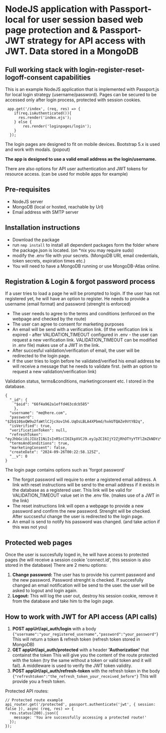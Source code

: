 # NodeJS application with Passport-local for user session based web page protection and & Passport-JWT strategy for API access with JWT. Data stored in a MongoDB

## Full working stack with login-register-reset-logoff-consent capabilities

This is an example NodeJS application that is implemented with Passport.js for local login strategy (username/password). Pages can be secured to be accessed only after login process, protected with session cookies.
```
 app.get('/index', (req, res) => {
    if(req.isAuthenticated()){
      res.render('index.ejs');
    } else {
        res.render('loginpages/login');
    }
  });
```

The login pages are designed to fit on mobile devices. Bootstrap 5.x is used and work with modals. (popout)

**The app is designed to use a valid email address as the login/username.**

There are also options for API user authentication and JWT tokens for resource access. (can be used for mobile apps for example)

## Pre-requisites
- NodeJS server
- MongoDB (local or hosted, reachable by Url)
- Email address with SMTP server

## Installation instructions
- Download the package
- run ```nmp install``` to install all dependent packages form the folder where the package.json is located. (on *nix you may require sudo)
- modify the .env file with your secrets. (MongoDB URI, email credentials, token secrets, expiration times etc.)
- You will need to have a MongoDB running or use MongoDB-Atlas online.

## Registration & Login & forgot password process

If a user tries to load a page he will be prompted to login.
If the user has not registered yet, he will have an option to register. He needs to provide a username (email format) and password (strenght is enforced)
- The user needs to agree to the terms and conditions (enforced on the webpage and checked by the route)
- The user can agree to consent for marketing purposes
- An email will be send with a verification link. (If the verification link is expired - after VALIDATION_TIMEOUT configured in .env - the user can request a new verification link. VALIDATION_TIMEOUT can be modified in .env file) makes use of a JWT in the link.
- After succesful validation/verification of email, the user will be redirected to the login page.
- If the user tries to login before he validated/verified his email address he will receive a message that he needs to validate first. (with an option to request a new validation/verification link)

Validation status, terms&conditions, marketingconsent etc. I stored in the database.
```
{
  "_id": {
    "$oid": "66f4a962a1effd463cdcb585"
    },
  "username": "me@here.com",
  "password": "$2b$10$oQW9u2faWtlCJjcXov1h6.UqOsLBLA4XPbmd/hxkUTQAZe9VtYB2q",
  "isVerified": true,
  "verificationToken": null,
  "refreshToken": "eyJhbGciOiJIUzI1NiIsInR5cCI6IkpXVCJ9.eyJpZCI6IjY2ZjRhOTYyYTFlZmZkNDYzY2RjYjU4NSIsInVzZXJuYW1lIjoicGF0cmlrQHBoY29uc3VsLmNvbSIsImlhdCI6MTcyNzMxMTA5MCwiZXhwIjoxNzU4ODQ3MDkwfQ.TPWsq36VowHwnLlb7ttGQsGXu4dC8oGz0nzCTgGKE1k",
  "termsAndConditions": true,
  "marketingConsent": false,
  "createDate": "2024-09-26T00:22:58.125Z",
  "__v": 0
}
```

  
The login page contains options such as 'forgot password'
- The forgot password will require to enter a registered email address. A link with reset instructions will be send to the email address if it exists in the database as a registered user. This link will be valid for VALIDATION_TIMEOUT value set in the .env file. (makes use of a JWT in the link)
- The reset instructions link will open a webpage to provide a new password and confirm the new password. Strenght will be checked. After succsesful change the user is redirected to the login page.
- An email is send to notify his password was changed. (and take action if this was not you)

## Protected web pages
Once the user is succesfully loged in, he will have access to protected pages (he will receive a session cookie 'connect.id', this session is also stored in the database)
There are 2 menu options:
1. **Change password:** The user has to provide his current password and the new password. Password strenght is checked. If succesfully changed an email notification will be send to the user. the user will be asked to logout and login again.
2. **Logout:** This will log the user out, destroy his session cookie, remove it from the database and take him to the login page.


## How to work with JWT for API access (API calls)
1. **POST appUrl/api_auth/login** with a body ```{"username":"your_registered_username","password":"your_password"}```
This will return a token & refresh token (refresh token stored in MongoDB)
2. **GET appUrl/api_auth/protected** with a header **'Authorization'** that containst the token
This will give you the content of the route protected with the token (try the same without a token or valid token and it will fail).
A middleware is used to verify the JWT token validity.
3. **POST appUrl/api_auth/refresh-token** with the refresh token in the body ```{"refreshtoken":"the_refresh_token_your_received_before"}```
This will provide you a fresh token.

Protected API routes:

```
// Protected route example
api_router.get('/protected', passport.authenticate('jwt', { session: false }), async (req, res) => {
  res.status(200).json({
    message: 'You are successfully accessing a protected route!'
  });
});
```

